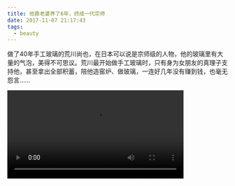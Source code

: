 ```yaml
---
title: 他靠老婆养了6年，终成一代宗师
date: 2017-11-07 21:17:43
tags:
  - beauty
---
```

做了40年手工玻璃的荒川尚也，在日本可以说是宗师级的人物，他的玻璃里有大量的气泡，美得不可思议。荒川最开始做手工玻璃时，只有身为女朋友的真理子支持他，甚至拿出全部积蓄，陪他造窑炉、做玻璃，一连好几年没有赚到钱，也毫无怨言……
<!-- more -->

<video controls="controls" src="http://gslb.miaopai.com/stream/h4zqhqk1nknOqL6NfWQLlYvHusnNNfFKHAoepg__.mp4?ssig=93b3bfd669074c5236fb070811667ad2&time_stamp=1510040779044&cookie_id=2ddc0fa669883e2f7272d05694b314c3&vend=1&os=1&partner=1&platform=2&cookie_id=2ddc0fa669883e2f7272d05694b314c3&refer=miaopai&scid=h4zqhqk1nknOqL6NfWQLlYvHusnNNfFKHAoepg__" width="80%"></video>
